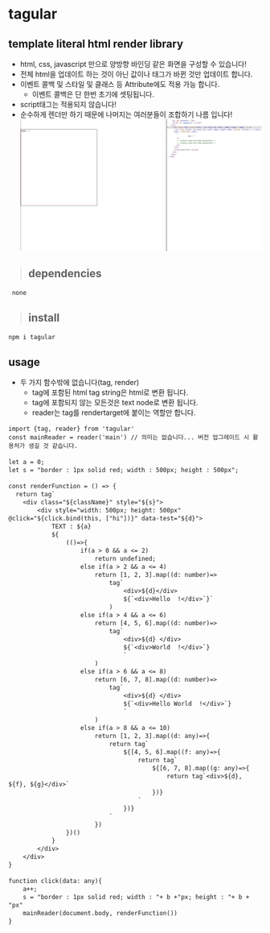 # tagular
## template literal html render library
- html, css, javascript 만으로 양방향 바인딩 같은 화면을 구성할 수 있습니다!
- 전체 html을 업데이트 하는 것이 아닌 값이나 태그가 바뀐 것만 업데이트 합니다.
- 이벤트 콜백 및 스타일 및 클래스 등 Attribute에도 적용 가능 합니다. 
  - 이벤트 콜백은 단 한번 초기에 셋팅됩니다. 
- script태그는 적용되지 않습니다!
- 순수하게 렌더만 하기 때문에 나머지는 여러분들이 조합하기 나름 입니다!
![grab-landing-page](https://github.com/lab89/tagular/blob/master/images/main.gif?raw=true) 
> ## dependencies
```
 none
```
> ## install
```
npm i tagular

```
   
## usage
- 두 가지 함수밖에 없습니다(tag, render)
  - tag에 포함된 html tag string은 html로 변환 됩니다. 
  - tag에 포함되지 않는 모든것은 text node로 변환 됩니다.
  - reader는 tag를 rendertarget에 붙이는 역할만 합니다.
```
import {tag, reader} from 'tagular'
const mainReader = reader('main') // 의미는 없습니다... 버전 업그레이드 시 활용처가 생길 것 같습니다.

let a = 0;
let s = "border : 1px solid red; width : 500px; height : 500px";

const renderFunction = () => {
  return tag`
    <div class="${className}" style="${s}">
        <div style="width: 500px; height: 500px" @click="${click.bind(this, ["hi"])}" data-test="${d}">
            TEXT : ${a}
            ${
                (()=>{
                    if(a > 0 && a <= 2)
                        return undefined;
                    else if(a > 2 && a <= 4)
                        return [1, 2, 3].map((d: number)=> 
                            tag`
                                <div>${d}</div>
                                ${`<div>Hello  !</div>`}`
                            )    
                    else if(a > 4 && a <= 6)
                        return [4, 5, 6].map((d: number)=> 
                            tag`
                                <div>${d} </div>
                                ${`<div>World  !</div>`}                                
                                `                                
                        )  
                    else if(a > 6 && a <= 8)
                        return [6, 7, 8].map((d: number)=> 
                            tag`
                                <div>${d} </div>
                                ${`<div>Hello World  !</div>`}                                
                                `                                
                        ) 
                    else if(a > 8 && a <= 10)
                        return [1, 2, 3].map((d: any)=>{
                            return tag`                                
                                ${[4, 5, 6].map((f: any)=>{
                                    return tag`                                        
                                        ${[6, 7, 8].map((g: any)=>{
                                            return tag`<div>${d}, ${f}, ${g}</div>`
                                        })}
                                    `
                                })}
                            `
                        })
                })()
            }
        </div>    
    </div>
}

function click(data: any){
    a++;    
    s = "border : 1px solid red; width : "+ b +"px; height : "+ b + "px"
    mainReader(document.body, renderFunction())
}
```
